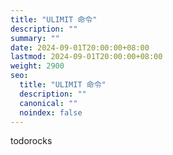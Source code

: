```yaml
---
title: "ULIMIT 命令"
description: ""
summary: ""
date: 2024-09-01T20:00:00+08:00
lastmod: 2024-09-01T20:00:00+08:00
weight: 2900
seo:
  title: "ULIMIT 命令"
  description: ""
  canonical: ""
  noindex: false
---
```


todorocks
